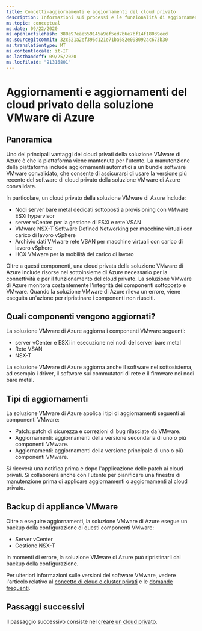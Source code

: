 ```yaml
---
title: Concetti-aggiornamenti e aggiornamenti del cloud privato
description: Informazioni sui processi e le funzionalità di aggiornamento principali della soluzione VMware di Azure.
ms.topic: conceptual
ms.date: 09/22/2020
ms.openlocfilehash: 380e97eae559145a9ef5ed7b6e7bf14f18039eed
ms.sourcegitcommit: 32c521a2ef396d121e71ba682e098092ac673b30
ms.translationtype: MT
ms.contentlocale: it-IT
ms.lasthandoff: 09/25/2020
ms.locfileid: "91316801"
---
```

# <a name="azure-vmware-solution-private-cloud-updates-and-upgrades"></a>Aggiornamenti e aggiornamenti del cloud privato della soluzione VMware di Azure

## <a name="overview"></a>Panoramica

Uno dei principali vantaggi dei cloud privati della soluzione VMware di Azure è che la piattaforma viene mantenuta per l'utente. La manutenzione della piattaforma include aggiornamenti automatici a un bundle software VMware convalidato, che consente di assicurarsi di usare la versione più recente del software di cloud privato della soluzione VMware di Azure convalidata.

In particolare, un cloud privato della soluzione VMware di Azure include:

- Nodi server bare metal dedicati sottoposti a provisioning con VMware ESXi hypervisor 
- server vCenter per la gestione di ESXi e rete VSAN 
- VMware NSX-T Software Defined Networking per macchine virtuali con carico di lavoro vSphere  
- Archivio dati VMware rete VSAN per macchine virtuali con carico di lavoro vSphere  
- HCX VMware per la mobilità del carico di lavoro  

Oltre a questi componenti, una cloud privata della soluzione VMware di Azure include risorse nel sottoinsieme di Azure necessario per la connettività e per il funzionamento del cloud privato. La soluzione VMware di Azure monitora costantemente l'integrità dei componenti sottoposto e VMware. Quando la soluzione VMware di Azure rileva un errore, viene eseguita un'azione per ripristinare i componenti non riusciti. 

## <a name="what-components-get-updated"></a>Quali componenti vengono aggiornati?   

La soluzione VMware di Azure aggiorna i componenti VMware seguenti: 

- server vCenter e ESXi in esecuzione nei nodi del server bare metal 
- Rete VSAN 
- NSX-T 

La soluzione VMware di Azure aggiorna anche il software nel sottosistema, ad esempio i driver, il software sui commutatori di rete e il firmware nei nodi bare metal. 

## <a name="types-of-updates"></a>Tipi di aggiornamenti

La soluzione VMware di Azure applica i tipi di aggiornamenti seguenti ai componenti VMware:

- Patch: patch di sicurezza e correzioni di bug rilasciate da VMware. 
- Aggiornamenti: aggiornamenti della versione secondaria di uno o più componenti VMware. 
- Aggiornamenti: aggiornamenti della versione principale di uno o più componenti VMware.

Si riceverà una notifica prima e dopo l'applicazione delle patch ai cloud privati. Si collaborerà anche con l'utente per pianificare una finestra di manutenzione prima di applicare aggiornamenti o aggiornamenti al cloud privato. 

## <a name="vmware-appliance-backup"></a>Backup di appliance VMware 

Oltre a eseguire aggiornamenti, la soluzione VMware di Azure esegue un backup della configurazione di questi componenti VMware:

- Server vCenter 
- Gestione NSX-T 

In momenti di errore, la soluzione VMware di Azure può ripristinarli dal backup della configurazione. 

Per ulteriori informazioni sulle versioni del software VMware, vedere l'articolo relativo al [concetto di cloud e cluster privati](concepts-private-clouds-clusters.md) e le [domande frequenti](faq.md).

## <a name="next-steps"></a>Passaggi successivi

Il passaggio successivo consiste nel [creare un cloud privato](tutorial-create-private-cloud.md).

<!-- LINKS - external -->

<!-- LINKS - internal -->
